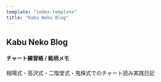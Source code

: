 ```yaml
---
template: "index-template"
title: "Kabu Neko Blog"
---
```


## Kabu Neko Blog
#### チャート練習帳 / 銘柄メモ

相場式・高沢式・二階堂式・鬼株式でのチャート読み実践日記
